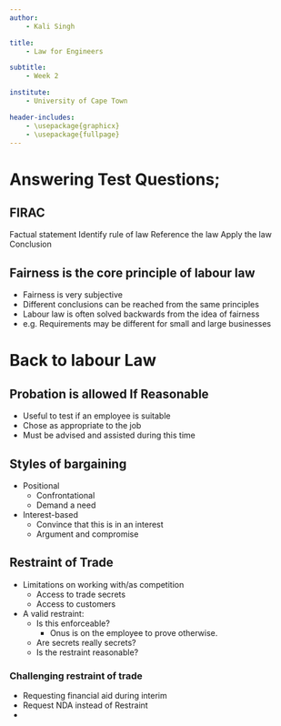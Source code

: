 ```yaml
---
author:
    - Kali Singh

title:
    - Law for Engineers

subtitle:
    - Week 2

institute:
    - University of Cape Town

header-includes:
    - \usepackage{graphicx}
    - \usepackage{fullpage}
---
```


# Answering Test Questions;

## FIRAC
Factual statement
Identify rule of law
Reference the law
Apply the law
Conclusion

## Fairness is the core principle of labour law
* Fairness is very subjective
* Different conclusions can be reached from the same principles
* Labour law is often solved backwards from the idea of fairness
* e.g. Requirements may be different for small and large businesses

# Back to labour Law

## Probation is allowed If Reasonable
* Useful to test if an employee is suitable
* Chose as appropriate to the job
* Must be advised and assisted during this time

## Styles of bargaining
* Positional
    * Confrontational
    * Demand a need
* Interest-based
    * Convince that this is in an interest
    * Argument and compromise

## Restraint of Trade
* Limitations on working with/as competition
    * Access to trade secrets
    * Access to customers
* A valid restraint:
    * Is this enforceable?
        * Onus is on the employee to prove otherwise.
    * Are secrets really secrets?
    * Is the restraint reasonable?

### Challenging restraint of trade
* Requesting financial aid during interim
* Request NDA instead of Restraint
* 
